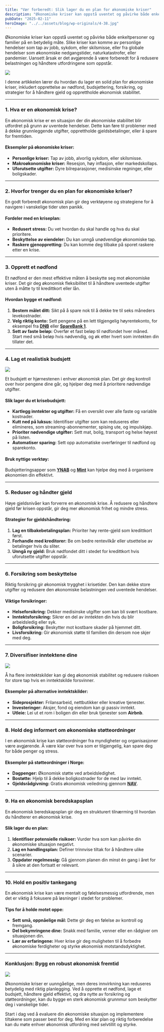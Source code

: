 ```yaml
---
title: "Vær forberedt: Slik lager du en plan for økonomiske kriser"
description: "Økonomiske kriser kan oppstå uventet og påvirke både enkeltpersoner og familier på en betydelig måte. Slike kriser kan komme av personlige hendelser som tap av jobb, sykdom, eller skilsmisse, eller fra globale hendelser som økonomiske nedgangstider, naturkatastrofer, eller pandemier. Uansett årsak er det avgjørende å være forberedt for å redusere belastningen og håndtere utfordringene som &#8230; Read more"
pubDate: "2025-02-11"
heroImage: "../../assets/blog/wp-originals/4-38.jpg"
---
```


Økonomiske kriser kan oppstå uventet og påvirke både enkeltpersoner og familier på en betydelig måte. Slike kriser kan komme av personlige hendelser som tap av jobb, sykdom, eller skilsmisse, eller fra globale hendelser som økonomiske nedgangstider, naturkatastrofer, eller pandemier. Uansett årsak er det avgjørende å være forberedt for å redusere belastningen og håndtere utfordringene som oppstår.

![](../../assets/blog/wp-originals/1-41.jpg)

I denne artikkelen lærer du hvordan du lager en solid plan for økonomiske kriser, inkludert opprettelse av nødfond, budsjettering, forsikring, og strategier for å håndtere gjeld og opprettholde økonomisk stabilitet.

* * *

### **1\. Hva er en økonomisk krise?**

En økonomisk krise er en situasjon der din økonomiske stabilitet blir utfordret på grunn av uventede hendelser. Dette kan føre til problemer med å dekke grunnleggende utgifter, opprettholde gjeldsbetalinger, eller å spare for fremtiden.

#### Eksempler på økonomiske kriser:

*   **Personlige kriser:** Tap av jobb, alvorlig sykdom, eller skilsmisse.
*   **Makroøkonomiske kriser:** Resesjon, høy inflasjon, eller markedskollaps.
*   **Uforutsette utgifter:** Dyre bilreparasjoner, medisinske regninger, eller boligskader.

* * *

### **2\. Hvorfor trenger du en plan for økonomiske kriser?**

En godt forberedt økonomisk plan gir deg verktøyene og strategiene for å navigere i vanskelige tider uten panikk.

#### Fordeler med en kriseplan:

*   **Redusert stress:** Du vet hvordan du skal handle og hva du skal prioritere.
*   **Beskyttelse av eiendeler:** Du kan unngå unødvendige økonomiske tap.
*   **Raskere gjenoppretting:** Du kan komme deg tilbake på sporet raskere etter en krise.

* * *

### **3\. Opprett et nødfond**

Et nødfond er den mest effektive måten å beskytte seg mot økonomiske kriser. Det gir deg økonomisk fleksibilitet til å håndtere uventede utgifter uten å måtte ty til kredittkort eller lån.

#### Hvordan bygge et nødfond:

1.  **Bestem målet ditt:** Sikt på å spare nok til å dekke tre til seks måneders levekostnader.
2.  **Velg riktig konto:** Sett pengene på en lett tilgjengelig høyrentekonto, for eksempel fra **[DNB](https://www.dnb.no)** eller **[SpareBank 1](https://www.sparebank1.no)**.
3.  **Sett av faste beløp:** Overfør et fast beløp til nødfondet hver måned. Start med små beløp hvis nødvendig, og øk etter hvert som inntekten din tillater det.

* * *

### **4\. Lag et realistisk budsjett**

![](../../assets/blog/wp-originals/2-38.jpg)

Et budsjett er hjørnestenen i enhver økonomisk plan. Det gir deg kontroll over hvor pengene dine går, og hjelper deg med å prioritere nødvendige utgifter.

#### Slik lager du et krisebudsjett:

*   **Kartlegg inntekter og utgifter:** Få en oversikt over alle faste og variable kostnader.
*   **Kutt ned på luksus:** Identifiser utgifter som kan reduseres eller elimineres, som streaming-abonnementer, spising ute, og impulskjøp.
*   **Prioriter nødvendige utgifter:** Sett mat, bolig, transport og helse høyest på listen.
*   **Automatiser sparing:** Sett opp automatiske overføringer til nødfond og sparekonto.

#### Bruk nyttige verktøy:

Budsjetteringsapper som **[YNAB](https://www.youneedabudget.com)** og **[Mint](https://www.mint.com)** kan hjelpe deg med å organisere økonomien din effektivt.

* * *

### **5\. Reduser og håndter gjeld**

Høye gjeldsnivåer kan forverre en økonomisk krise. Å redusere og håndtere gjeld før krisen oppstår, gir deg mer økonomisk frihet og mindre stress.

#### Strategier for gjeldshåndtering:

1.  **Lag en tilbakebetalingsplan:** Prioriter høy rente-gjeld som kredittkort først.
2.  **Forhandle med kreditorer:** Be om bedre rentevilkår eller utsettelse av betalinger hvis du sliter.
3.  **Unngå ny gjeld:** Bruk nødfondet ditt i stedet for kredittkort hvis uforutsette utgifter oppstår.

* * *

### **6\. Forsikring som beskyttelse**

Riktig forsikring gir økonomisk trygghet i krisetider. Den kan dekke store utgifter og redusere den økonomiske belastningen ved uventede hendelser.

#### Viktige forsikringer:

*   **Helseforsikring:** Dekker medisinske utgifter som kan bli svært kostbare.
*   **Inntektsforsikring:** Sikrer en del av inntekten din hvis du blir arbeidsledig eller syk.
*   **Boligforsikring:** Beskytter mot kostbare skader på hjemmet ditt.
*   **Livsforsikring:** Gir økonomisk støtte til familien din dersom noe skjer med deg.

* * *

### **7\. Diversifiser inntektene dine**

![](../../assets/blog/wp-originals/3-6.png)

Å ha flere inntektskilder kan gi deg økonomisk stabilitet og redusere risikoen for store tap hvis en inntektskilde forsvinner.

#### Eksempler på alternative inntektskilder:

*   **Sideprosjekter:** Frilansarbeid, nettbutikker eller kreative tjenester.
*   **Investeringer:** Aksjer, fond og eiendom kan gi passiv inntekt.
*   **Utleie:** Lei ut et rom i boligen din eller bruk tjenester som **Airbnb**.

* * *

### **8\. Hold deg informert om økonomiske støtteordninger**

I en økonomisk krise kan støtteordninger fra myndigheter og organisasjoner være avgjørende. Å være klar over hva som er tilgjengelig, kan spare deg for både penger og stress.

#### Eksempler på støtteordninger i Norge:

*   **Dagpenger:** Økonomisk støtte ved arbeidsledighet.
*   **Bostøtte:** Hjelp til å dekke boligkostnader for de med lav inntekt.
*   **Gjeldsrådgivning:** Gratis økonomisk veiledning gjennom **[NAV](https://www.nav.no)**.

* * *

### **9\. Ha en økonomisk beredskapsplan**

En økonomisk beredskapsplan gir deg en strukturert tilnærming til hvordan du håndterer en økonomisk krise.

#### Slik lager du en plan:

1.  **Identifiser potensielle risikoer:** Vurder hva som kan påvirke din økonomiske situasjon negativt.
2.  **Lag en handlingsplan:** Definer trinnvise tiltak for å håndtere ulike scenarier.
3.  **Oppdater regelmessig:** Gå gjennom planen din minst én gang i året for å sikre at den fortsatt er relevant.

* * *

### **10\. Hold en positiv tankegang**

En økonomisk krise kan være mentalt og følelsesmessig utfordrende, men det er viktig å fokusere på løsninger i stedet for problemer.

#### Tips for å holde motet oppe:

*   **Sett små, oppnåelige mål:** Dette gir deg en følelse av kontroll og fremgang.
*   **Del bekymringene dine:** Snakk med familie, venner eller en rådgiver om situasjonen din.
*   **Lær av erfaringene:** Hver krise gir deg muligheten til å forbedre økonomiske ferdigheter og styrke økonomisk motstandsdyktighet.

* * *

### **Konklusjon: Bygg en robust økonomisk fremtid**

![](../../assets/blog/wp-originals/4-38.jpg)

Økonomiske kriser er uunngåelige, men deres innvirkning kan reduseres betydelig med riktig planlegging. Ved å opprette et nødfond, lage et budsjett, håndtere gjeld effektivt, og dra nytte av forsikring og støtteordninger, kan du bygge en sterk økonomisk grunnmur som beskytter deg i vanskelige tider.

Start i dag ved å evaluere din økonomiske situasjon og implementere tiltakene som passer best for deg. Med en klar plan og riktig forberedelse kan du møte enhver økonomisk utfordring med selvtillit og styrke.